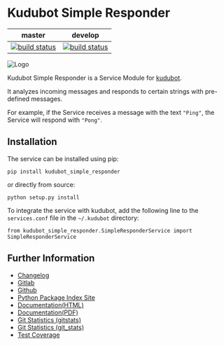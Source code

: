 # Kudubot Simple Responder

|master|develop|
|:----:|:-----:|
|[![build status](https://gitlab.namibsun.net/namboy94/kudubot-simple-responder/badges/master/build.svg)](https://gitlab.namibsun.net/namboy94/kudubot-simple-responder/commits/master)|[![build status](https://gitlab.namibsun.net/namboy94/kudubot-simple-responder/badges/develop/build.svg)](https://gitlab.namibsun.net/namboy94/kudubot-simple-responder/commits/develop)|

![Logo](kudubot_simple_responder/resources/logo/logo-readme.png)

Kudubot Simple Responder is a Service Module for
[kudubot](https://gitlab.namibsun.net/namboy94/kudubot).

It analyzes incoming messages and responds to certain strings with pre-defined
messages.

For example, if the Service receives a message with the text ```"Ping"```,
the Service will respond with ```"Pong"```.

## Installation

The service can be installed using pip:

    pip install kudubot_simple_responder
    
or directly from source:

    python setup.py install
    
To integrate the service with kudubot, add the following line to the
```services.conf``` file in the ```~/.kudubot``` directory:

    from kudubot_simple_responder.SimpleResponderService import SimpleResponderService
    
## Further Information

* [Changelog](https://gitlab.namibsun.net/namboy94/kudubot-simple-responder/raw/master/CHANGELOG)
* [Gitlab](https://gitlab.namibsun.net/namboy94/kudubot-simple-responder)
* [Github](https://github.com/namboy94/kudubot-simple-responder)
* [Python Package Index Site](https://pypi.python.org/pypi/kudubot-simple-responder)
* [Documentation(HTML)](https://docs.namibsun.net/html_docs/kudubot-simple-responder/index.html)
* [Documentation(PDF)](https://docs.namibsun.net/pdf_docs/kudubot-simple-responder.pdf)
* [Git Statistics (gitstats)](https://gitstats.namibsun.net/gitstats/kudubot-simple-responder/index.html)
* [Git Statistics (git_stats)](https://gitstats.namibsun.net/git_stats/kudubot-simple-responder/index.html)
* [Test Coverage](https://coverage.namibsun.net/kudubot-simple-responder/index.html)